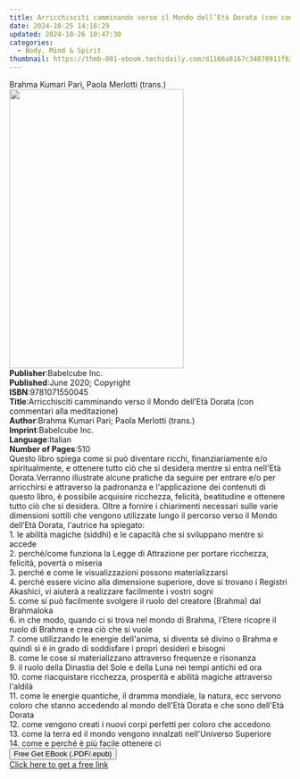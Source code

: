 ```yaml
---
title: Arricchisciti camminando verso il Mondo dell’Età Dorata (con commentari alla meditazione) | Free Book
date: 2024-10-25 14:16:29
updated: 2024-10-26 10:47:30
categories:
  - Body, Mind & Spirit
thumbnail: https://thmb-001-ebook.techidaily.com/d1166a8167c34070911f631119b73cb746792adfa8816b97e684ff69b45f3bbb.jpg
---
```

<main id="book-container">
  <div class="flex flex-col">
    <div class="book-brief flex-1 py-6 px-4 sm:p-6 md:py-10 md:px-8">
      <!-- brief-->
      <div class="book-brief-main">
        Brahma Kumari Pari, Paola Merlotti (trans.)
      </div>
    </div>
    <div
      class="book-meta-info flex-1 grid gap-4 col-start-1 col-end-3 row-start-1 sm:mb-6 sm:grid-cols-4 lg:gap-6 lg:col-start-2 lg:row-end-6 lg:row-span-6 lg:mb-0"
    >
      <div
        class="book-meta-info-left place-content-center mt-4 p-4 text-sm leading-6 col-start-2 col-span-2 dark:text-slate-400"
      >
        <img
          class="w-full h-500 object-cover rounded-lg sm:h-255 sm:col-span-2 lg:col-span-full"
          src="https://img-001-ebook.techidaily.com/4148732b92bc5f923ad2a44d56b8787945d946e5121cb42f93bbe56c5752d53a.jpg"
          alt=""
          width="312"
          height="500"
        />
      </div>
      <div
        class="book-meta-info-right mt-2 col-start-1 row-start-2 col-span-3 self-center"
      >
        <!-- meta data  -->
        <div class="flex flex-col px-4 md:px-8">
          <div class="flex-1">
            <strong>Publisher</strong>:<span class="px-2">Babelcube Inc.</span>
          </div>
          <div class="flex-1">
            <strong>Published</strong>:<span class="px-2"
              >June 2020; Copyright</span
            >
          </div>
          <div class="flex-1">
            <strong>ISBN</strong>:<span class="px-2">9781071550045</span>
          </div>
          <div class="flex-1">
            <strong>Title</strong>:<span class="px-2"
              >Arricchisciti camminando verso il Mondo dell’Età Dorata (con
              commentari alla meditazione)</span
            >
          </div>
          <div class="flex-1">
            <strong>Author</strong>:<span class="px-2"
              >Brahma Kumari Pari; Paola Merlotti (trans.)</span
            >
          </div>
          <div class="flex-1">
            <strong>Imprint</strong>:<span class="px-2">Babelcube Inc.</span>
          </div>
          <div class="flex-1">
            <strong>Language</strong>:<span class="px-2">Italian</span>
          </div>
          <div class="flex-1">
            <strong>Number of Pages</strong>:<span class="px-2">510</span>
          </div>
        </div>
      </div>
    </div>
    <div class="book-description flex-1 py-6 px-4 sm:p-6 md:py-10 md:px-8">
      <div class="book-description-main">
        <div accordion-content="" id="description">
          Questo libro spiega come si può diventare ricchi, finanziariamente e/o
          spiritualmente, e ottenere tutto ciò che si desidera mentre si entra
          nell'Età Dorata.Verranno illustrate&nbsp;alcune pratiche&nbsp;da
          seguire per entrare e/o per arricchirsi e attraverso la padronanza e
          l'applicazione dei contenuti di questo libro, è possibile acquisire
          ricchezza, felicità, beatitudine e ottenere tutto ciò che si desidera.
          Oltre a fornire&nbsp;i chiarimenti necessari sulle varie dimensioni
          sottili che vengono utilizzate lungo il percorso verso il Mondo
          dell’Età Dorata, l'autrice ha spiegato:<br />1. le abilità magiche
          (siddhi) e le capacità che si sviluppano mentre si accede&nbsp;<br />2.
          perché/come funziona la Legge di Attrazione per portare ricchezza,
          felicità, povertà o miseria<br />3. perché e come le visualizzazioni
          possono materializzarsi<br />4. perché essere vicino alla dimensione
          superiore, dove si trovano i Registri Akashici, vi aiuterà a
          realizzare facilmente i vostri sogni<br />5. come si può facilmente
          svolgere il ruolo del creatore (Brahma) dal Brahmaloka&nbsp;<br />6.
          in che modo, quando ci si trova nel mondo di Brahma, l’Etere ricopre
          il ruolo di Brahma e crea ciò che si vuole<br />7. come utilizzando le
          energie&nbsp;dell'anima, si diventa sé divino o Brahma e quindi si è
          in grado di soddisfare i propri desideri e bisogni<br />8. come le
          cose si materializzano attraverso frequenze e&nbsp;risonanza<br />9.
          il ruolo della Dinastia del Sole e della Luna nei tempi antichi ed
          ora&nbsp;<br />10. come riacquistare ricchezza, prosperità e abilità
          magiche attraverso l'aldilà<br />11. come le energie quantiche, il
          dramma mondiale, la natura, ecc servono coloro che stanno accedendo al
          mondo dell'Età Dorata e che sono dell'Età Dorata<br />12. come vengono
          creati i nuovi corpi perfetti per coloro che accedono&nbsp;<br />13.
          come la terra ed il mondo vengono innalzati nell'Universo
          Superiore&nbsp;<br />14. come e perché è più facile ottenere ci
        </div>
        <div class="accordion-fader"></div>
      </div>
    </div>
    <div class="book-excerpts flex-1 py-6 px-4 sm:p-6 md:py-10 md:px-8"></div>
    <div
      class="book-about-author flex-1 py-6 px-4 sm:p-6 md:py-10 md:px-8"
    ></div>
    <div class="book-free-get flex-1 py-6 px-4 sm:p-6 md:py-10 md:px-8">
      <button
        id="btn-free-get"
        class="bg-blue-500 hover:bg-blue-700 text-white font-bold py-2 px-4 rounded"
      >
        Free Get EBook (.PDF/.epub)
      </button>
      <div id="countdown-display" class="px-2 text-lg mt-2"></div>
      <a
        id="free-link"
        class="hidden bg-blue-500 hover:bg-blue-700 text-white font-bold py-2 px-4 rounded"
        href="https://www.ebooks.com/en-us/book/210064679/arricchisciti-camminando-verso-il-mondo-dell-et-dorata-con-commentari-alla-meditazione/brahma-kumari-pari/"
        target="_blank"
        >Click here to get a free link</a
      >
    </div>
    <script>
      let countdownTime = 0;
      let countdownInterval = null;
      document
        .getElementById('btn-free-get')
        .addEventListener('click', startCountdown);
      function startCountdown() {
        countdownTime = new Date().getTime() + 60000 * 3;
        countdownInterval = setInterval(updateCountdown, 1000);
        document.getElementById('btn-free-get').disabled = true;
        document
          .getElementById('btn-free-get')
          .classList.add('bg-gray-500', 'cursor-not-allowed');
      }
      function updateCountdown() {
        let currentTime = new Date().getTime();
        let timeLeft = countdownTime - currentTime;
        let secondsLeft = Math.floor(timeLeft / 1000);
        document.getElementById('countdown-display').innerHTML =
          `Remaining time: ${secondsLeft} seconds.`;
        if (secondsLeft <= 0) {
          clearInterval(countdownInterval);
          document.getElementById('btn-free-get').classList.add('hidden');
          document.getElementById('free-link').classList.remove('hidden');
          document.getElementById('countdown-display').innerHTML = '';
        }
      }
    </script>
  </div>
</main>
